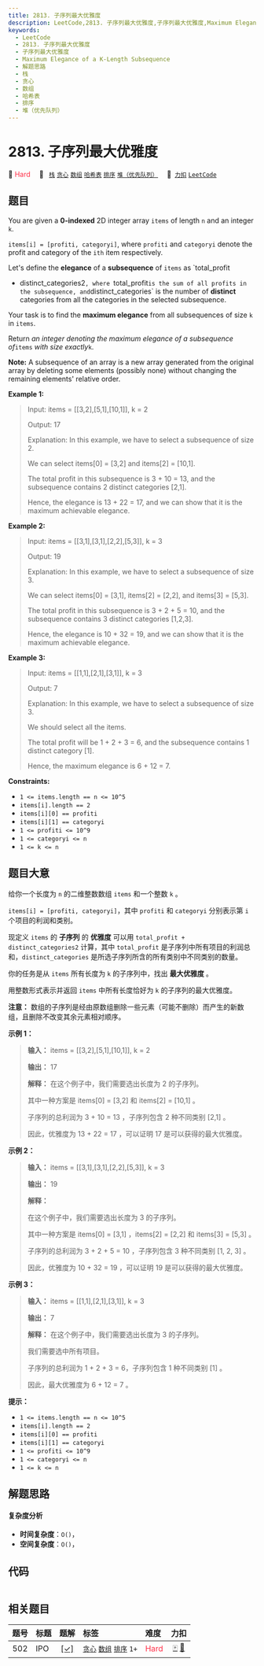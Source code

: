 ```yaml
---
title: 2813. 子序列最大优雅度
description: LeetCode,2813. 子序列最大优雅度,子序列最大优雅度,Maximum Elegance of a K-Length Subsequence,解题思路,栈,贪心,数组,哈希表,排序,堆（优先队列）
keywords:
  - LeetCode
  - 2813. 子序列最大优雅度
  - 子序列最大优雅度
  - Maximum Elegance of a K-Length Subsequence
  - 解题思路
  - 栈
  - 贪心
  - 数组
  - 哈希表
  - 排序
  - 堆（优先队列）
---
```


# 2813. 子序列最大优雅度

🔴 <font color=#ff334b>Hard</font>&emsp; 🔖&ensp; [`栈`](/tag/stack.md) [`贪心`](/tag/greedy.md) [`数组`](/tag/array.md) [`哈希表`](/tag/hash-table.md) [`排序`](/tag/sorting.md) [`堆（优先队列）`](/tag/heap-priority-queue.md)&emsp; 🔗&ensp;[`力扣`](https://leetcode.cn/problems/maximum-elegance-of-a-k-length-subsequence) [`LeetCode`](https://leetcode.com/problems/maximum-elegance-of-a-k-length-subsequence)

## 题目

You are given a **0-indexed** 2D integer array `items` of length `n` and an
integer `k`.

`items[i] = [profiti, categoryi]`, where `profiti` and `categoryi` denote the
profit and category of the `ith` item respectively.

Let's define the **elegance** of a **subsequence** of `items` as `total_profit
+ distinct_categories2`, where `total_profit` is the sum of all profits in the
subsequence, and `distinct_categories` is the number of **distinct**
categories from all the categories in the selected subsequence.

Your task is to find the **maximum elegance** from all subsequences of size
`k` in `items`.

Return _an integer denoting the maximum elegance of a subsequence of_`items`
_with size exactly_`k`.

**Note:** A subsequence of an array is a new array generated from the original
array by deleting some elements (possibly none) without changing the remaining
elements' relative order.



**Example 1:**

> Input: items = [[3,2],[5,1],[10,1]], k = 2
> 
> Output: 17
> 
> Explanation: In this example, we have to select a subsequence of size 2.
> 
> We can select items[0] = [3,2] and items[2] = [10,1].
> 
> The total profit in this subsequence is 3 + 10 = 13, and the subsequence contains 2 distinct categories [2,1].
> 
> Hence, the elegance is 13 + 22 = 17, and we can show that it is the maximum achievable elegance. 

**Example 2:**

> Input: items = [[3,1],[3,1],[2,2],[5,3]], k = 3
> 
> Output: 19
> 
> Explanation: In this example, we have to select a subsequence of size 3. 
> 
> We can select items[0] = [3,1], items[2] = [2,2], and items[3] = [5,3]. 
> 
> The total profit in this subsequence is 3 + 2 + 5 = 10, and the subsequence contains 3 distinct categories [1,2,3]. 
> 
> Hence, the elegance is 10 + 32 = 19, and we can show that it is the maximum achievable elegance.

**Example 3:**

> Input: items = [[1,1],[2,1],[3,1]], k = 3
> 
> Output: 7
> 
> Explanation: In this example, we have to select a subsequence of size 3. 
> 
> We should select all the items. 
> 
> The total profit will be 1 + 2 + 3 = 6, and the subsequence contains 1 distinct category [1]. 
> 
> Hence, the maximum elegance is 6 + 12 = 7.  



**Constraints:**

  * `1 <= items.length == n <= 10^5`
  * `items[i].length == 2`
  * `items[i][0] == profiti`
  * `items[i][1] == categoryi`
  * `1 <= profiti <= 10^9`
  * `1 <= categoryi <= n `
  * `1 <= k <= n`


## 题目大意

给你一个长度为 `n` 的二维整数数组 `items` 和一个整数 `k` 。

`items[i] = [profiti, categoryi]`，其中 `profiti` 和 `categoryi` 分别表示第 `i`
个项目的利润和类别。

现定义 `items` 的 **子序列** 的 **优雅度** 可以用 `total_profit + distinct_categories2`
计算，其中 `total_profit` 是子序列中所有项目的利润总和，`distinct_categories`
是所选子序列所含的所有类别中不同类别的数量。

你的任务是从 `items` 所有长度为 `k` 的子序列中，找出 **最大优雅度** 。

用整数形式表示并返回 `items` 中所有长度恰好为 `k` 的子序列的最大优雅度。

**注意：** 数组的子序列是经由原数组删除一些元素（可能不删除）而产生的新数组，且删除不改变其余元素相对顺序。



**示例 1：**

> 
> 
> 
> 
> 
> **输入：** items = [[3,2],[5,1],[10,1]], k = 2
> 
> **输出：** 17
> 
> **解释：** 在这个例子中，我们需要选出长度为 2 的子序列。
> 
> 其中一种方案是 items[0] = [3,2] 和 items[2] = [10,1] 。
> 
> 子序列的总利润为 3 + 10 = 13 ，子序列包含 2 种不同类别 [2,1] 。
> 
> 因此，优雅度为 13 + 22 = 17 ，可以证明 17 是可以获得的最大优雅度。 
> 
> 

**示例 2：**

> 
> 
> 
> 
> 
> **输入：** items = [[3,1],[3,1],[2,2],[5,3]], k = 3
> 
> **输出：** 19
> 
> **解释：**
> 
> 在这个例子中，我们需要选出长度为 3 的子序列。 
> 
> 其中一种方案是 items[0] = [3,1] ，items[2] = [2,2] 和 items[3] = [5,3] 。
> 
> 子序列的总利润为 3 + 2 + 5 = 10 ，子序列包含 3 种不同类别 [1, 2, 3] 。 
> 
> 因此，优雅度为 10 + 32 = 19 ，可以证明 19 是可以获得的最大优雅度。

**示例 3：**

> 
> 
> 
> 
> 
> **输入：** items = [[1,1],[2,1],[3,1]], k = 3
> 
> **输出：** 7
> 
> **解释：** 在这个例子中，我们需要选出长度为 3 的子序列。
> 
> 我们需要选中所有项目。
> 
> 子序列的总利润为 1 + 2 + 3 = 6，子序列包含 1 种不同类别 [1] 。
> 
> 因此，最大优雅度为 6 + 12 = 7 。



**提示：**

  * `1 <= items.length == n <= 10^5`
  * `items[i].length == 2`
  * `items[i][0] == profiti`
  * `items[i][1] == categoryi`
  * `1 <= profiti <= 10^9`
  * `1 <= categoryi <= n `
  * `1 <= k <= n`


## 解题思路

#### 复杂度分析

- **时间复杂度**：`O()`，
- **空间复杂度**：`O()`，

## 代码

```javascript

```

## 相关题目

<!-- prettier-ignore -->
| 题号 | 标题 | 题解 | 标签 | 难度 | 力扣 |
| :------: | :------ | :------: | :------ | :------ | :------: |
| 502 | IPO | [[✓]](/problem/0502.md) |  [`贪心`](/tag/greedy.md) [`数组`](/tag/array.md) [`排序`](/tag/sorting.md) `1+` | <font color=#ff334b>Hard</font> | [🀄️](https://leetcode.cn/problems/ipo) [🔗](https://leetcode.com/problems/ipo) |